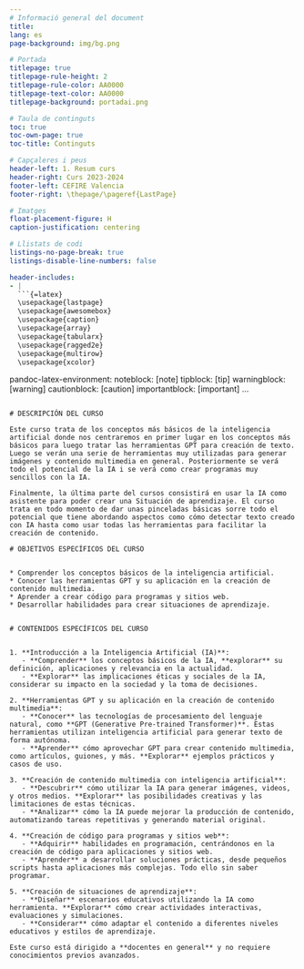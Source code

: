 ```yaml
---
# Informació general del document
title: 
lang: es
page-background: img/bg.png

# Portada
titlepage: true
titlepage-rule-height: 2
titlepage-rule-color: AA0000
titlepage-text-color: AA0000
titlepage-background: portadai.png

# Taula de continguts
toc: true
toc-own-page: true
toc-title: Continguts

# Capçaleres i peus
header-left: 1. Resum curs
header-right: Curs 2023-2024
footer-left: CEFIRE Valencia
footer-right: \thepage/\pageref{LastPage}

# Imatges
float-placement-figure: H
caption-justification: centering

# Llistats de codi
listings-no-page-break: true
listings-disable-line-numbers: false

header-includes:
- |
  ```{=latex}
  \usepackage{lastpage}
  \usepackage{awesomebox}
  \usepackage{caption}
  \usepackage{array}
  \usepackage{tabularx}
  \usepackage{ragged2e}
  \usepackage{multirow}
  \usepackage{xcolor}

  ```
pandoc-latex-environment:
  noteblock: [note]
  tipblock: [tip]
  warningblock: [warning]
  cautionblock: [caution]
  importantblock: [important]
...
```

# DESCRIPCIÓN DEL CURSO

Este curso trata de los conceptos más básicos de la inteligencia artificial donde nos centraremos en primer lugar en los conceptos más básicos para luego tratar las herramientas GPT para creación de texto. Luego se verán una serie de herramientas muy utilizadas para generar imágenes y contenido multimedia en general. Posteriormente se verá todo el potencial de la IA i se verá como crear programas muy sencillos con la IA.

Finalmente, la última parte del cursos consistirá en usar la IA como asistente para poder crear una Situación de aprendizaje. El curso trata en todo momento de dar unas pinceladas básicas sorre todo el potencial que tiene abordando aspectos como cómo detectar texto creado con IA hasta como usar todas las herramientas para facilitar la creación de contenido.

# OBJETIVOS ESPECÍFICOS DEL CURSO


* Comprender los conceptos básicos de la inteligencia artificial.
* Conocer las herramientas GPT y su aplicación en la creación de contenido multimedia.
* Aprender a crear código para programas y sitios web.
* Desarrollar habilidades para crear situaciones de aprendizaje.


# CONTENIDOS ESPECÍFICOS DEL CURSO


1. **Introducción a la Inteligencia Artificial (IA)**:
   - **Comprender** los conceptos básicos de la IA, **explorar** su definición, aplicaciones y relevancia en la actualidad.
   - **Explorar** las implicaciones éticas y sociales de la IA, considerar su impacto en la sociedad y la toma de decisiones.

2. **Herramientas GPT y su aplicación en la creación de contenido multimedia**:
   - **Conocer** las tecnologías de procesamiento del lenguaje natural, como **GPT (Generative Pre-trained Transformer)**. Estas herramientas utilizan inteligencia artificial para generar texto de forma autónoma.
   - **Aprender** cómo aprovechar GPT para crear contenido multimedia, como artículos, guiones, y más. **Explorar** ejemplos prácticos y casos de uso.

3. **Creación de contenido multimedia con inteligencia artificial**:
   - **Descubrir** cómo utilizar la IA para generar imágenes, videos, y otros medios. **Explorar** las posibilidades creativas y las limitaciones de estas técnicas.
   - **Analizar** cómo la IA puede mejorar la producción de contenido, automatizando tareas repetitivas y generando material original.

4. **Creación de código para programas y sitios web**:
   - **Adquirir** habilidades en programación, centrándonos en la creación de código para aplicaciones y sitios web.
   - **Aprender** a desarrollar soluciones prácticas, desde pequeños scripts hasta aplicaciones más complejas. Todo ello sin saber programar.

5. **Creación de situaciones de aprendizaje**:
   - **Diseñar** escenarios educativos utilizando la IA como herramienta. **Explorar** cómo crear actividades interactivas, evaluaciones y simulaciones.
   - **Considerar** cómo adaptar el contenido a diferentes niveles educativos y estilos de aprendizaje.

Este curso está dirigido a **docentes en general** y no requiere conocimientos previos avanzados.


